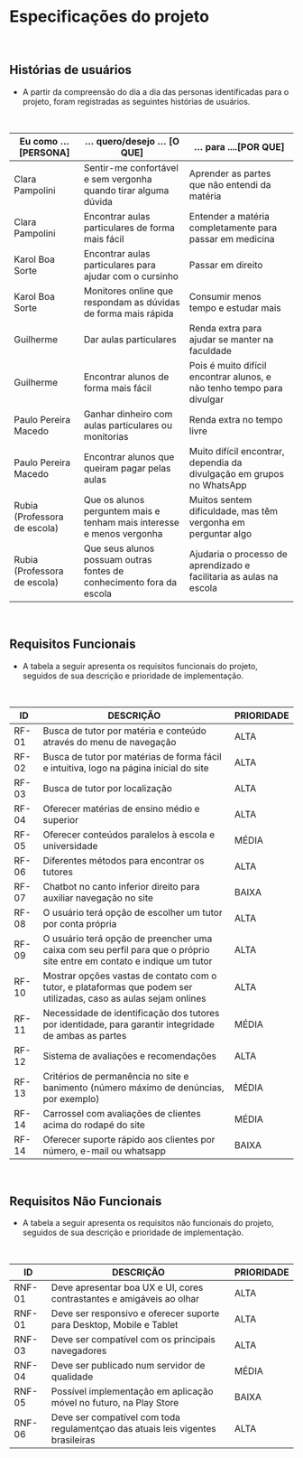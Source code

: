 # Especificações do projeto
<br>

## Histórias de usuários
- A partir da compreensão do dia a dia das personas identificadas para o projeto, foram registradas as seguintes histórias de usuários.
<br>

| Eu como …[PERSONA]           | … quero/desejo … [O QUE]                                              | … para ....[POR QUE]                                                   |
|------------------------------|-----------------------------------------------------------------------|------------------------------------------------------------------------|
| Clara Pampolini              | Sentir-me confortável e sem vergonha quando tirar alguma dúvida       | Aprender as partes que não entendi da matéria                          |
| Clara Pampolini              | Encontrar aulas particulares de forma mais fácil                      | Entender a matéria completamente para passar em medicina               |
| Karol Boa Sorte              | Encontrar aulas particulares para ajudar com o cursinho               | Passar em direito                                                      |
| Karol Boa Sorte              | Monitores online que respondam as dúvidas de forma mais rápida        | Consumir menos tempo e estudar mais                                    |
| Guilherme                    | Dar aulas particulares                                                | Renda extra para ajudar se manter na faculdade                         |
| Guilherme                    | Encontrar alunos de forma mais fácil                                  | Pois é muito difícil encontrar alunos, e não tenho tempo para divulgar |
| Paulo Pereira Macedo         | Ganhar dinheiro com aulas particulares ou monitorias                  | Renda extra no tempo livre                                             |
| Paulo Pereira Macedo         | Encontrar alunos que queiram pagar pelas aulas                        | Muito difícil encontrar, dependia da divulgação em grupos no WhatsApp  |
| Rubia (Professora de escola) | Que os alunos perguntem mais e tenham mais interesse e menos vergonha | Muitos sentem dificuldade, mas têm vergonha em perguntar algo          |
| Rubia (Professora de escola) | Que seus alunos possuam outras fontes de conhecimento fora da escola  | Ajudaria o processo de aprendizado e facilitaria as aulas na escola    |
<br>

## Requisitos Funcionais
- A tabela a seguir apresenta os requisitos funcionais do projeto, seguidos de sua descrição e prioridade de implementação.
<br>

| ID    | DESCRIÇÃO                                                                                                              | PRIORIDADE |
|-------|------------------------------------------------------------------------------------------------------------------------|------------|
| RF-01 | Busca de tutor por matéria e conteúdo através do menu de navegação                                                     | ALTA       |
| RF-02 | Busca de tutor por matérias de forma fácil e intuitiva, logo na página inicial do site                                 | ALTA       |
| RF-03 | Busca de tutor por localização                                                                                         | ALTA       |
| RF-04 | Oferecer matérias de ensino médio e superior                                                                           | ALTA       |
| RF-05 | Oferecer conteúdos paralelos à escola e universidade                                                                   | MÉDIA      |
| RF-06 | Diferentes métodos para encontrar os tutores                                                                           | ALTA       |
| RF-07 | Chatbot no canto inferior direito para auxiliar navegação no site                                                      | BAIXA      |
| RF-08 | O usuário terá opção de escolher um tutor por conta própria                                                            | ALTA       |
| RF-09 | O usuário terá opção de preencher uma caixa com seu perfil para que o próprio site entre em contato e indique um tutor | ALTA       |
| RF-10 | Mostrar opções vastas de contato com o tutor, e plataformas que podem ser utilizadas, caso as aulas sejam onlines      | ALTA       |
| RF-11 | Necessidade de identificação dos tutores por identidade, para garantir integridade de ambas as partes                  | MÉDIA      |
| RF-12 | Sistema de avaliações e recomendações                                                                                  | ALTA       |
| RF-13 | Critérios de permanência no site e banimento (número máximo de denúncias, por exemplo)                                 | MÉDIA      |
| RF-14 | Carrossel com avaliações de clientes acima do rodapé do site                                                           | MÉDIA      |
| RF-14 | Oferecer suporte rápido aos clientes por número, e-mail ou whatsapp                                                    | BAIXA      |
<br>

## Requisitos Não Funcionais
- A tabela a seguir apresenta os requisitos não funcionais do projeto, seguidos de sua descrição e prioridade de implementação.
<br>

| ID     | DESCRIÇÃO                                                                       | PRIORIDADE |
|--------|---------------------------------------------------------------------------------|------------|
| RNF-01 | Deve apresentar boa UX e UI, cores contrastantes e amigáveis ao olhar           | ALTA       |
| RNF-01 | Deve ser responsivo e oferecer suporte para Desktop, Mobile e Tablet            | ALTA       |
| RNF-03 | Deve ser compatível com os principais navegadores                               | ALTA       |
| RNF-04 | Deve ser publicado num servidor de qualidade                                    | MÉDIA      |
| RNF-05 | Possível implementação em aplicação móvel no futuro, na Play Store              | BAIXA      |
| RNF-06 | Deve ser compatível com toda regulamentçao das atuais leis vigentes brasileiras | ALTA       |
